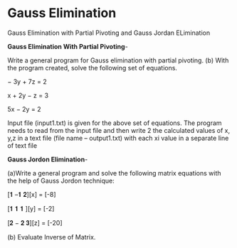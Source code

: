 # Gauss Elimination
 Gauss Elimination with Partial Pivoting and Gauss Jordan ELimination

<b>Gauss Elimination With Partial Pivoting</b>-

Write a general program for Gauss elimination with
partial pivoting.
(b) With the program created, solve the following set of
equations.

− 3y + 7z = 2

 x + 2y − z = 3

 5x − 2y = 2
 
Input file (input1.txt) is given for the above set of equations.
The program needs to read from the input file and then write 2
the calculated values of x, y,z in a text file (file name –
output1.txt) with each xi value in a separate line of text file

<b> Gauss Jordon Elimination</b>- 

(a)Write a general program and solve the following matrix
equations with the help of Gauss Jordon technique:

[𝟏 –𝟏 𝟐][x] = [-8]

[𝟏 𝟏 𝟏  ][y] = [-2]

[𝟐 − 𝟐 𝟑][z] = [-20]

(b) Evaluate Inverse of Matrix.